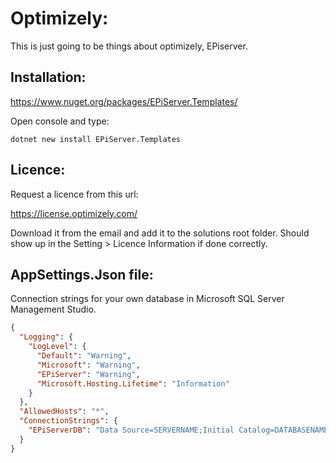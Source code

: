 # Optimizely:

This is just going to be things about optimizely, EPiserver.

## Installation:

https://www.nuget.org/packages/EPiServer.Templates/

Open console and type:

```console
dotnet new install EPiServer.Templates
```


## Licence:

Request a licence from this url:

https://license.optimizely.com/

Download it from the email and add it to the solutions root folder. Should show up in the Setting > Licence Information if done correctly.

## AppSettings.Json file:

Connection strings for your own database in Microsoft SQL Server Management Studio.

```json
{
  "Logging": {
    "LogLevel": {
      "Default": "Warning",
      "Microsoft": "Warning",
      "EPiServer": "Warning",
      "Microsoft.Hosting.Lifetime": "Information"
    }
  },
  "AllowedHosts": "*",
  "ConnectionStrings": {
    "EPiServerDB": "Data Source=SERVERNAME;Initial Catalog=DATABASENAME;Integrated Security=true;Connect Timeout=60;Persist Security Info=False;MultipleActiveResultSets=True;TrustServerCertificate=true;"
  }
}
```


